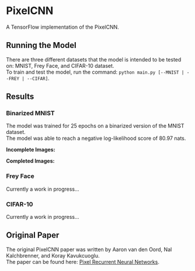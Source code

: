 # PixelCNN
A TensorFlow implementation of the PixelCNN.

## Running the Model
There are three different datasets that the model is intended to be tested on: MNIST, Frey Face, and CIFAR-10 dataset.  
To train and test the model, run the command: `python main.py [--MNIST | --FREY | --CIFAR]`.

## Results
### Binarized MNIST
The model was trained for 25 epochs on a binarized version of the MNIST dataset.  
The model was able to reach a negative log-likelihood score of 80.97 nats.

**Incomplete Images:**

**Completed Images:**

### Frey Face
Currently a work in progress...

### CIFAR-10
Currently a work in progress...

## Original Paper
The original PixelCNN paper was written by Aaron van den Oord, Nal Kalchbrenner, and Koray Kavukcuoglu.  
The paper can be found here: [Pixel Recurrent Neural Networks](https://arxiv.org/pdf/1601.06759.pdf).
